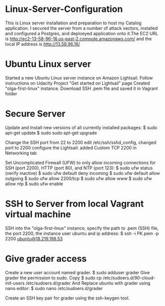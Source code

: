# Linux-Server-Configuration
This is Linux server installation and preparation to host my Catalog application. I secured the server from a number of attack vectors, installed and configured a Postgres, and deploeyed application onto it.The EC2 URL is 
http://ec2-13-58-96-16.us-east-2.compute.amazonaws.com/ and the local IP address is http://13.58.96.16/

# Ubuntu Linux server
Started a new Ubuntu Linux server instance on Amazon Lightsail.
Follow instructions on Udacity Project "Get started on Lightsail" page
Created "olga-first-linux" instance.
Download SSH .pem file and saved it in Vagrant folder

# Secure Server
Update and Install new versions of all currently installed packages:
 $ sudo apt-get update 
 $ sudo sudo apt-get upgrade
 
Change the SSH port from 22 to 2200
 edit /etc/ssh/sshd_config, changed port to 2200
 configure the Lightsail: added Custom TCP 2200 in Networking tab

Set Uncomplicated Firewall (UFW) to only allow incoming connections for SSH (port 2200), HTTP (port 80), and NTP (port 123):
  $  sudo ufw status (verify inactive)
  $  sudo ufw default deny incoming
  $  sudo ufw default allow outgoing
  $  sudo ufw allow 2200/tcp
  $  sudo ufw allow www
  $  sudo ufw allow ntp
  $  sudo ufw enable
  
# SSH to Server from local Vagrant virtual machine
SSH into the "olga-first-linux" instance, specify the path to .pem (SSH) file, the port 2200, the instance user ubuntu and ip address:
  $ ssh -i PK.pem -p 2200 ubuntu@18.219.198.53
  
# Give grader access
 Create a new user account named grader.
  $ sudo adduser grader
 Give grader the permission to sudo.
 Copy 
  $ sudo cp /etc/sudoers.d/90-cloud-init-users /etc/sudoers.d/grader
 And Replace ubuntu with grader using nano editor:
  $ sudo nano /etc/sudoers.d/grader
 
 
 
  
 Create an SSH key pair for grader using the ssh-keygen tool.
